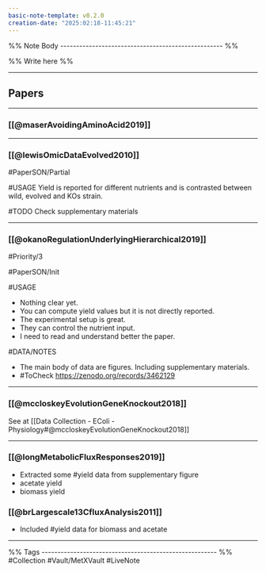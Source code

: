 ```yaml
---
basic-note-template: v0.2.0
creation-date: "2025:02:18-11:45:21"
---
```


%% Note Body --------------------------------------------------- %%

%% Write here %%

******
## Papers


***
### [[@maserAvoidingAminoAcid2019]]

***
### [[@lewisOmicDataEvolved2010]]

#PaperSON/Partial

#USAGE
Yield is reported for different nutrients and is contrasted between wild, evolved and KOs strain. 

#TODO 
Check supplementary materials

***
### [[@okanoRegulationUnderlyingHierarchical2019]]

#Priority/3 

#PaperSON/Init

#USAGE 
- Nothing clear yet. 
- You can compute yield values but it is not directly reported.
- The experimental setup is great. 
- They can control the nutrient input. 
- I need to read and understand better the paper. 

#DATA/NOTES
- The main body of data are figures. Including supplementary materials. 
- #ToCheck  https://zenodo.org/records/3462129

***
### [[@mccloskeyEvolutionGeneKnockout2018]]

See at [[Data Collection - EColi - Physiology#@mccloskeyEvolutionGeneKnockout2018]]

***
### [[@longMetabolicFluxResponses2019]]

- Extracted some #yield data from supplementary figure
- acetate yield 
- biomass yield

### [[@brLargescale13CfluxAnalysis2011]]

- Included #yield data for biomass and acetate









***

%% Tags ------------------------------------------------------- %%
#Collection 
#Vault/MetXVault 
#LiveNote